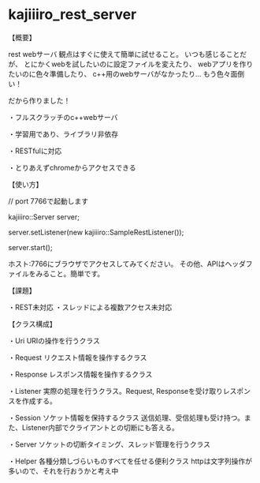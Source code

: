 kajiiiro_rest_server
====================

【概要】

rest webサーバ
観点はすぐに使えて簡単に試せること。
いつも感じることだが、
とにかくwebを試したいのに設定ファイルを変えたり、
webアプリを作りたいのに色々準備したり、
c++用のwebサーバがなかったり…
もう色々面倒い！

だから作りました！

・フルスクラッチのc++webサーバ

・学習用であり、ライブラリ非依存

・RESTfulに対応

・とりあえずchromeからアクセスできる

【使い方】

// port 7766で起動します

kajiiiro::Server server;

server.setListener(new kajiiiro::SampleRestListener());

server.start();

ホスト:7766にブラウザでアクセスしてみてください。
その他、APIはヘッダファイルをみること。簡単です。

【課題】

・REST未対応
・スレッドによる複数アクセス未対応

【クラス構成】

・Uri        URIの操作を行うクラス

・Request    リクエスト情報を操作するクラス

・Response   レスポンス情報を操作するクラス

・Listener   実際の処理を行うクラス。Request, Responseを受け取りレスポンスを作成する。

・Session    ソケット情報を保持するクラス
        送信処理、受信処理も受け持つ。また、Listener内部でクライアントとの切断にも答える。

・Server     ソケットの切断タイミング、スレッド管理を行うクラス

・Helper     各種分類しづらいものすべてを任せる便利クラス
        httpは文字列操作が多いので、それを行おうかと考え中

